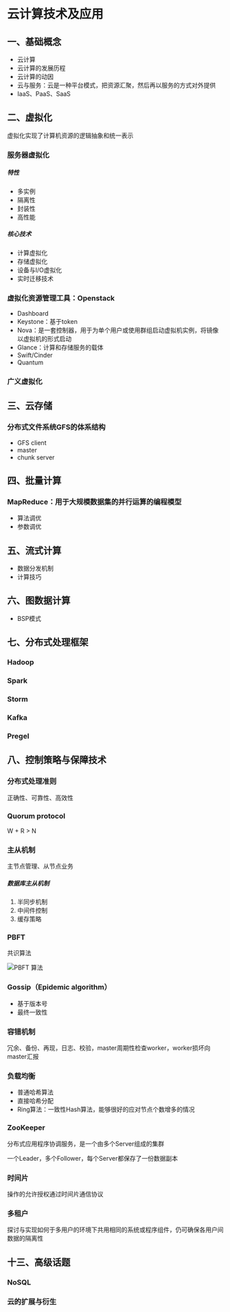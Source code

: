 # 云计算技术及应用

## 一、基础概念

- 云计算
- 云计算的发展历程
- 云计算的动因
- 云与服务：云是一种平台模式，把资源汇聚，然后再以服务的方式对外提供
- IaaS、PaaS、SaaS

## 二、虚拟化

虚拟化实现了计算机资源的逻辑抽象和统一表示

### 服务器虚拟化

##### 特性

- 多实例
- 隔离性
- 封装性
- 高性能

##### 核心技术

- 计算虚拟化
- 存储虚拟化
- 设备与I/O虚拟化
- 实时迁移技术

### 虚拟化资源管理工具：Openstack

- Dashboard
- Keystone：基于token
- Nova：是一套控制器，用于为单个用户或使用群组启动虚拟机实例，将镜像以虚拟机的形式启动
- Glance：计算和存储服务的载体
- Swift/Cinder
- Quantum

### 广义虚拟化

## 三、云存储

### 分布式文件系统GFS的体系结构

- GFS client
- master
- chunk server

## 四、批量计算

### MapReduce：用于大规模数据集的并行运算的编程模型

- 算法调优
- 参数调优

## 五、流式计算

- 数据分发机制
- 计算技巧

## 六、图数据计算

- BSP模式

## 七、分布式处理框架

### Hadoop

### Spark

### Storm

### Kafka

### Pregel

## 八、控制策略与保障技术

### 分布式处理准则

正确性、可靠性、高效性

### Quorum protocol

W + R > N

### 主从机制

主节点管理、从节点业务

##### 	数据库主从机制

1. 半同步机制
2. 中间件控制
3. 缓存策略

### PBFT

共识算法

![PBFT 算法](https://img.learnblockchain.cn/2019/09/15674936101023.jpg)

### Gossip（Epidemic algorithm）

- 基于版本号
- 最终一致性

### 容错机制

冗余、备份、再现，日志、校验，master周期性检查worker，worker损坏向master汇报

### 负载均衡

- 普通哈希算法
- 直接哈希分配
- Ring算法：一致性Hash算法，能够很好的应对节点个数增多的情况

### ZooKeeper

分布式应用程序协调服务，是一个由多个Server组成的集群

一个Leader，多个Follower，每个Server都保存了一份数据副本

### 时间片

操作的允许授权通过时间片通信协议

### 多租户

探讨与实现如何于多用户的环境下共用相同的系统或程序组件，仍可确保各用户间数据的隔离性

## 十三、高级话题

### NoSQL

### 云的扩展与衍生



